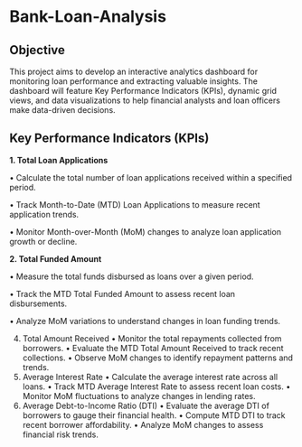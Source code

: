 # Bank-Loan-Analysis

## **Objective**
This project aims to develop an interactive analytics dashboard for monitoring loan performance and extracting valuable insights. The dashboard will feature Key Performance Indicators (KPIs), dynamic grid views, and data visualizations to help financial analysts and loan officers make data-driven decisions.

## **Key Performance Indicators (KPIs)**

**1.	Total Loan Applications**
   
•	Calculate the total number of loan applications received within a specified period.

•	Track Month-to-Date (MTD) Loan Applications to measure recent application trends.

•	Monitor Month-over-Month (MoM) changes to analyze loan application growth or decline.

**2.	Total Funded Amount**
   
•	Measure the total funds disbursed as loans over a given period.

•	Track the MTD Total Funded Amount to assess recent loan disbursements.

•	Analyze MoM variations to understand changes in loan funding trends.

4.	Total Amount Received
•	Monitor the total repayments collected from borrowers.
•	Evaluate the MTD Total Amount Received to track recent collections.
•	Observe MoM changes to identify repayment patterns and trends.
5.	Average Interest Rate
•	Calculate the average interest rate across all loans.
•	Track MTD Average Interest Rate to assess recent loan costs.
•	Monitor MoM fluctuations to analyze changes in lending rates.
6.	Average Debt-to-Income Ratio (DTI)
•	Evaluate the average DTI of borrowers to gauge their financial health.
•	Compute MTD DTI to track recent borrower affordability.
•	Analyze MoM changes to assess financial risk trends.

   
   

